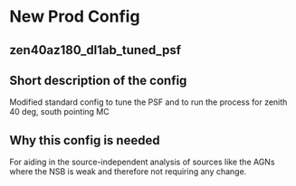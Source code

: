 # New Prod Config

## zen40az180_dl1ab_tuned_psf

## Short description of the config

Modified standard config to tune the PSF and to run the process for zenith 40 deg, south pointing MC

## Why this config is needed

For aiding in the source-independent analysis of sources like the AGNs where the NSB is weak and therefore not requiring any change.
